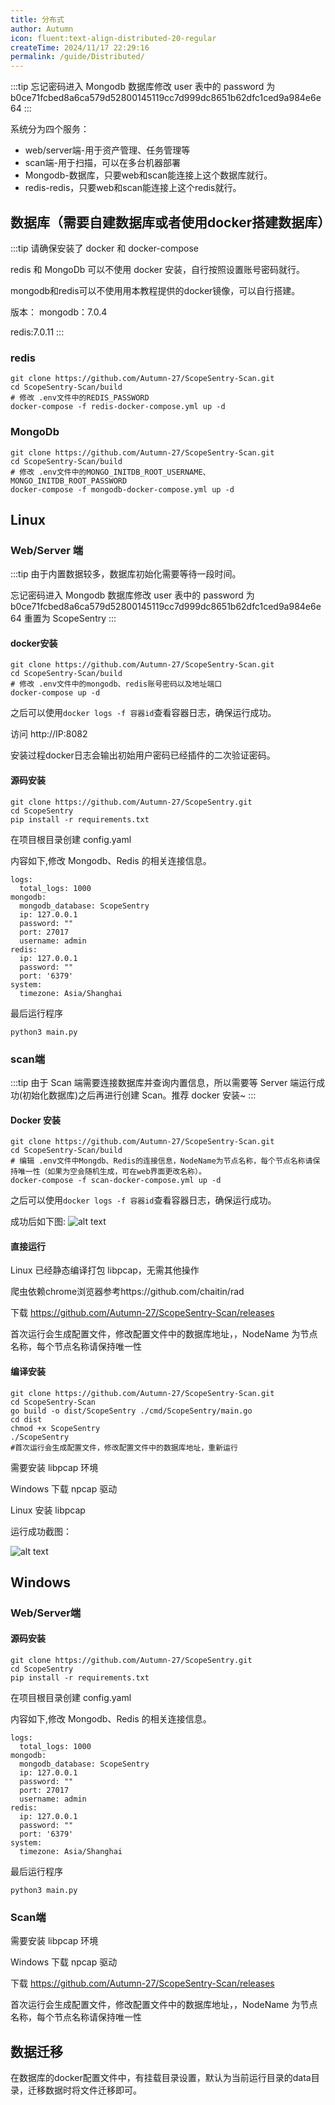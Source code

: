 ```yaml
---
title: 分布式
author: Autumn
icon: fluent:text-align-distributed-20-regular
createTime: 2024/11/17 22:29:16
permalink: /guide/Distributed/
---
```


:::tip
忘记密码进入 Mongodb 数据库修改 user 表中的 password 为 b0ce71fcbed8a6ca579d52800145119cc7d999dc8651b62dfc1ced9a984e6e64
:::

系统分为四个服务：
- web/server端-用于资产管理、任务管理等
- scan端-用于扫描，可以在多台机器部署
- Mongodb-数据库，只要web和scan能连接上这个数据库就行。
- redis-redis，只要web和scan能连接上这个redis就行。




## 数据库（需要自建数据库或者使用docker搭建数据库）
:::tip
请确保安装了 docker 和 docker-compose

redis 和 MongoDb 可以不使用 docker 安装，自行按照设置账号密码就行。

mongodb和redis可以不使用用本教程提供的docker镜像，可以自行搭建。

版本：
  mongodb：7.0.4
  
  redis:7.0.11
:::

### redis

```
git clone https://github.com/Autumn-27/ScopeSentry-Scan.git
cd ScopeSentry-Scan/build
# 修改 .env文件中的REDIS_PASSWORD
docker-compose -f redis-docker-compose.yml up -d
```

### MongoDb

```
git clone https://github.com/Autumn-27/ScopeSentry-Scan.git
cd ScopeSentry-Scan/build
# 修改 .env文件中的MONGO_INITDB_ROOT_USERNAME、MONGO_INITDB_ROOT_PASSWORD
docker-compose -f mongodb-docker-compose.yml up -d
```


## Linux

### Web/Server 端

:::tip
由于内置数据较多，数据库初始化需要等待一段时间。

忘记密码进入 Mongodb 数据库修改 user 表中的 password 为 b0ce71fcbed8a6ca579d52800145119cc7d999dc8651b62dfc1ced9a984e6e64
重置为 ScopeSentry
:::


#### docker安装

```
git clone https://github.com/Autumn-27/ScopeSentry-Scan.git
cd ScopeSentry-Scan/build
# 修改 .env文件中的mongodb、redis账号密码以及地址端口
docker-compose up -d
```

之后可以使用`docker logs -f 容器id`查看容器日志，确保运行成功。

访问 http://IP:8082

安装过程docker日志会输出初始用户密码已经插件的二次验证密码。




#### 源码安装

```
git clone https://github.com/Autumn-27/ScopeSentry.git
cd ScopeSentry
pip install -r requirements.txt
```

在项目根目录创建 config.yaml

内容如下,修改 Mongodb、Redis 的相关连接信息。
```
logs:
  total_logs: 1000
mongodb:
  mongodb_database: ScopeSentry
  ip: 127.0.0.1
  password: ""
  port: 27017
  username: admin
redis:
  ip: 127.0.0.1
  password: ""
  port: '6379'
system:
  timezone: Asia/Shanghai
```
最后运行程序

```
python3 main.py
```

### scan端
:::tip
由于 Scan 端需要连接数据库并查询内置信息，所以需要等 Server 端运行成功(初始化数据库)之后再进行创建 Scan。推荐 docker 安装~
:::

#### Docker 安装

```
git clone https://github.com/Autumn-27/ScopeSentry-Scan.git
cd ScopeSentry-Scan/build
# 编辑 .env文件中Mongdb、Redis的连接信息，NodeName为节点名称，每个节点名称请保持唯一性（如果为空会随机生成，可在web界面更改名称）。
docker-compose -f scan-docker-compose.yml up -d
```

之后可以使用`docker logs -f 容器id`查看容器日志，确保运行成功。

成功后如下图:
![alt text](/images/image-1.png)

#### 直接运行


Linux 已经静态编译打包 libpcap，无需其他操作

爬虫依赖chrome浏览器参考https://github.com/chaitin/rad

下载
https://github.com/Autumn-27/ScopeSentry-Scan/releases

首次运行会生成配置文件，修改配置文件中的数据库地址，，NodeName 为节点名称，每个节点名称请保持唯一性


#### 编译安装

```
git clone https://github.com/Autumn-27/ScopeSentry-Scan.git
cd ScopeSentry-Scan
go build -o dist/ScopeSentry ./cmd/ScopeSentry/main.go
cd dist
chmod +x ScopeSentry
./ScopeSentry
#首次运行会生成配置文件，修改配置文件中的数据库地址，重新运行
```

需要安装 libpcap 环境

Windows 下载 npcap 驱动

Linux 安装 libpcap

运行成功截图：

![alt text](/images/image-1.png)


## Windows

### Web/Server端

#### 源码安装

```
git clone https://github.com/Autumn-27/ScopeSentry.git
cd ScopeSentry
pip install -r requirements.txt
```

在项目根目录创建 config.yaml

内容如下,修改 Mongodb、Redis 的相关连接信息。
```
logs:
  total_logs: 1000
mongodb:
  mongodb_database: ScopeSentry
  ip: 127.0.0.1
  password: ""
  port: 27017
  username: admin
redis:
  ip: 127.0.0.1
  password: ""
  port: '6379'
system:
  timezone: Asia/Shanghai
```
最后运行程序

```
python3 main.py
```


### Scan端

需要安装 libpcap 环境

Windows 下载 npcap 驱动

下载
https://github.com/Autumn-27/ScopeSentry-Scan/releases

首次运行会生成配置文件，修改配置文件中的数据库地址，，NodeName 为节点名称，每个节点名称请保持唯一性


## 数据迁移
在数据库的docker配置文件中，有挂载目录设置，默认为当前运行目录的data目录，迁移数据时将文件迁移即可。